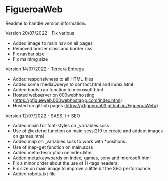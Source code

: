 # FigueroaWeb
Readme to handle version information.

Version 20/07/2022 - Fix various
- Added image to main nav on all pages
- Removed border class and border css
- Fix navbar size
- Fix mainImg size

Version 14/07/2022 - Tercera Entrega
- Added responsivness to all HTML files
- Added some mediaQuerys to contact.html and index.html
- Added bootstrap function to microsoft.html
- Hosted webserver on 000webhhosting (https://pfigueweb.000webhostapp.com/index.html)
- Hosted on github pages (https://pfigueroa03.github.io/FigueroaWeb/)

Version 12/07/2022 - SASS II + SEO
- Added mixin for font-styles on _variables.scss
- Use of @extend function on main.scss:210 to create and addapt images on games.html
- Added map on _variables.scss to work with *positions.
- Use of map-get function on main.scss
- Added meta:description on index.html
- Added meta:keywoards on index, games, sony and microsoft html
- Fix a minor order about the use of H-tags headers.
- Fix size on main image to improve a little bit the SEO performance.
- Added robots.txt file